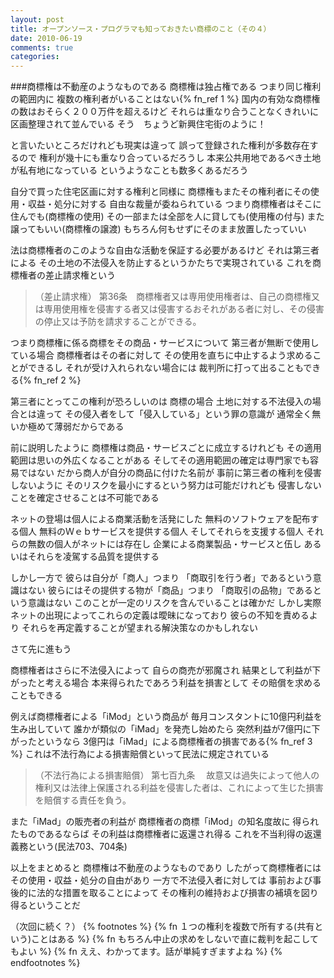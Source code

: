 ```yaml
---
layout: post
title: オープンソース・プログラマも知っておきたい商標のこと（その４）
date: 2010-06-19
comments: true
categories:
---
```




###商標権は不動産のようなものである
商標権は独占権である
つまり同じ権利の範囲内に
複数の権利者がいることはない{% fn_ref 1 %}
国内の有効な商標権の数はおそらく２００万件を超えるけど
それらは重なり合うことなくきれいに区画整理されて並んでいる
そう　ちょうど新興住宅街のように！

と言いたいところだけれども現実は違って
誤って登録された権利が多数存在するので
権利が幾十にも重なり合っているだろうし
本来公共用地であるべき土地が私有地になっている
というようなことも数多くあるだろう

自分で買った住宅区画に対する権利と同様に
商標権もまたその権利者にその使用・収益・処分に対する
自由な裁量が委ねられている
つまり商標権者はそこに住んでも(商標権の使用)
その一部または全部を人に貸しても(使用権の付与)
また譲ってもいい(商標権の譲渡)
もちろん何もせずにそのまま放置したっていい

法は商標権者のこのような自由な活動を保証する必要があるけど
それは第三者による
その土地の不法侵入を防止するというかたちで実現されている
これを商標権者の差止請求権という
> 
> （差止請求権）
> 第36条　商標権者又は専用使用権者は、自己の商標権又は専用使用権を侵害する者又は侵害するおそれがある者に対し、その侵害の停止又は予防を請求することができる。


つまり商標権に係る商標をその商品・サービスについて
第三者が無断で使用している場合
商標権者はその者に対して
その使用を直ちに中止するよう求めることができるし
それが受け入れられない場合には
裁判所に打って出ることもできる{% fn_ref 2 %}

第三者にとってこの権利が恐ろしいのは
商標の場合
土地に対する不法侵入の場合とは違って
その侵入者をして「侵入している」という罪の意識が
通常全く無いか極めて薄弱だからである

前に説明したように
商標権は商品・サービスごとに成立するけれども
その適用範囲は思いの外広くなることがある
そしてその適用範囲の確定は専門家でも容易ではない
だから商人が自分の商品に付けた名前が
事前に第三者の権利を侵害しないように
そのリスクを最小にするという努力は可能だけれども
侵害しないことを確定させることは不可能である

ネットの登場は個人による商業活動を活発にした
無料のソフトウェアを配布する個人
無料のＷｅｂサービスを提供する個人
そしてそれらを支援する個人
それらの無数の個人がネットには存在し
企業による商業製品・サービスと伍し
あるいはそれらを凌駕する品質を提供する

しかし一方で
彼らは自分が「商人」つまり
「商取引を行う者」であるという意識はない
彼らにはその提供する物が「商品」つまり
「商取引の品物」であるという意識はない
このことが一定のリスクを含んでいることは確かだ
しかし実際ネットの出現によってこれらの定義は曖昧になっており
彼らの不知を責めるより
それらを再定義することが望まれる解決策なのかもしれない

さて先に進もう

商標権者はさらに不法侵入によって
自らの商売が邪魔され
結果として利益が下がったと考える場合
本来得られたであろう利益を損害として
その賠償を求めることもできる

例えば商標権者による「iMod」という商品が
毎月コンスタントに10億円利益を生み出していて
誰かが類似の「iMad」を発売し始めたら
突然利益が7億円に下がったというなら
3億円は「iMad」による商標権者の損害である{% fn_ref 3 %}
これは不法行為による損害賠償といって民法に規定されている
> 
> （不法行為による損害賠償）
> 第七百九条 　故意又は過失によって他人の権利又は法律上保護される利益を侵害した者は、これによって生じた損害を賠償する責任を負う。 


また「iMad」の販売者の利益が
商標権者の商標「iMod」の知名度故に
得られたものであるならば
その利益は商標権者に返還され得る
これを不当利得の返還義務という(民法703、704条)

以上をまとめると
商標権は不動産のようなものであり
したがって商標権者にはその使用・収益・処分の自由があり
一方で不法侵入者に対しては
事前および事後的に法的な措置を取ることによって
その権利の維持および損害の補填を図り得るということだ

（次回に続く？）
{% footnotes %}
   {% fn １つの権利を複数で所有する(共有という)ことはある %}
   {% fn もちろん中止の求めをしないで直に裁判を起こしてもよい %}
   {% fn ええ、わかってます。話が単純すぎますよね %}
{% endfootnotes %}

